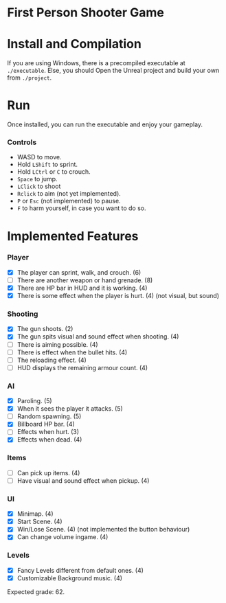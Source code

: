 # First Person Shooter Game

# Install and Compilation

If you are using Windows, there is a precompiled executable at `./executable`.
Else, you should Open the Unreal project and build your own from `./project`.

# Run

Once installed, you can run the executable and enjoy your gameplay.

### Controls
- WASD to move.
- Hold `LShift` to sprint.
- Hold `LCtrl` or `C` to crouch.
- `Space` to jump.
- `LClick` to shoot
- `Rclick` to aim (not yet implemented).
- `P` or `Esc` (not implemented) to pause.
- `F` to harm yourself, in case you want to do so.

# Implemented Features

### Player
- [x] The player can sprint, walk, and crouch. (6)
- [ ] There are another weapon or hand grenade. (8)
- [x] There are HP bar in HUD and it is working. (4)
- [x] There is some effect when the player is hurt. (4) (not visual, but sound)

### Shooting
- [x] The gun shoots. (2)
- [x] The gun spits visual and sound effect when shooting. (4)
- [ ] There is aiming possible. (4)
- [ ] There is effect when the bullet hits. (4)
- [ ] The reloading effect. (4)
- [ ] HUD displays the remaining armour count. (4)

### AI
- [x] Paroling. (5)
- [x] When it sees the player it attacks. (5)
- [ ] Random spawning. (5)
- [x] Billboard HP bar. (4)
- [ ] Effects when hurt. (3)
- [x] Effects when dead. (4)

### Items
- [ ] Can pick up items. (4)
- [ ] Have visual and sound effect when pickup. (4)

### UI
- [x] Minimap. (4)
- [x] Start Scene. (4)
- [x] Win/Lose Scene. (4) (not implemented the button behaviour)
- [x] Can change volume ingame. (4) 

### Levels
- [x] Fancy Levels different from default ones. (4)
- [x] Customizable Background music. (4) 

Expected grade: 62.
